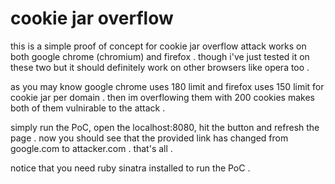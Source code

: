 # cookie jar overflow

this is a simple proof of concept for cookie jar overflow attack works on both google chrome (chromium) and firefox . though i've just tested it on these two but it should definitely work on other browsers like opera too .

as you may know google chrome uses 180 limit and firefox uses 150 limit for cookie jar per domain . then im overflowing them with 200 cookies makes both of them vulnirable to the attack .

simply run the PoC, open the localhost:8080, hit the button and refresh the page . now you should see that the provided link has changed from google.com to attacker.com . that's all .

notice that you need ruby sinatra installed to run the PoC .
